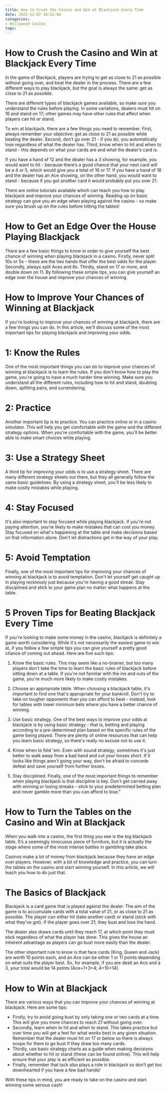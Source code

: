 ```yaml
---
title: How to Crush the Casino and Win at Blackjack Every Time
date: 2022-12-07 18:52:04
categories:
- Hollywood Casino
tags:
---
```



#  How to Crush the Casino and Win at Blackjack Every Time

In the game of Blackjack, players are trying to get as close to 21 as possible without going over, and beat the dealer in the process. There are a few different ways to play blackjack, but the goal is always the same: get as close to 21 as possible.

There are different types of blackjack games available, so make sure you understand the rules before playing. In some variations, dealers must hit on 16 and stand on 17; other games may have other rules that affect when players can hit or stand.

To win at blackjack, there are a few things you need to remember. First, always remember your objective: get as close to 21 as possible while beating the dealer. Second, don’t go over 21 - if you do, you automatically lose regardless of what the dealer has. Third, know when to hit and when to stand - this depends on what your cards are and what the dealer’s card is.

If you have a hand of 12 and the dealer has a 3 showing, for example, you would want to hit - because there’s a good chance that your next card will be a 4 or 5, which would give you a total of 16 or 17. If you have a hand of 18 and the dealer has an Ace showing, on the other hand, you would want to stand - because if you got another card it would probably put you over 21.

There are online tutorials available which can teach you how to play blackjack and improve your chances of winning. Reading up on basic strategy can give you an edge when playing against the casino - so make sure you brush up on the rules before hitting the tables!

#  How to Get an Edge Over the House Playing Blackjack

There are a few basic things to know in order to give yourself the best chance of winning when playing blackjack in a casino. Firstly, never split 10s or 5s – these are the two hands that offer the best odds for the player. Secondly, always split Aces and 8s. Thirdly, stand on 17 or more, and double down on 11. By following these simple tips, you can give yourself an edge over the house and improve your chances of winning.

#  How to Improve Your Chances of Winning at Blackjack

If you're looking to improve your chances of winning at blackjack, there are a few things you can do. In this article, we'll discuss some of the most important tips for playing blackjack and improving your odds.

# 1: Know the Rules

One of the most important things you can do to improve your chances of winning at blackjack is to learn the rules. If you don't know how to play the game, you're going to have a much harder time winning. Make sure you understand all the different rules, including how to hit and stand, doubling down, splitting pairs, and surrendering.

# 2: Practice

Another important tip is to practice. You can practice online or in a casino simulator. This will help you get comfortable with the game and the different strategy options. When you're comfortable with the game, you'll be better able to make smart choices while playing.

# 3: Use a Strategy Sheet

A third tip for improving your odds is to use a strategy sheet. There are many different strategy sheets out there, but they all generally follow the same basic guidelines. By using a strategy sheet, you'll be less likely to make costly mistakes while playing.

# 4: Stay Focused

It's also important to stay focused while playing blackjack. If you're not paying attention, you're likely to make mistakes that can cost you money. Stay focused on what's happening at the table and make decisions based on that information alone. Don't let distractions get in the way of your play.

# 5: Avoid Temptation

Finally, one of the most important tips for improving your chances of winning at blackjack is to avoid temptation. Don't let yourself get caught up in playing recklessly just because you're having a good streak. Stay disciplined and stick to your game plan no matter what happens at the table.

#  5 Proven Tips for Beating Blackjack Every Time

If you're looking to make some money in the casino, blackjack is definitely a game worth considering. While it's not necessarily the easiest game to win at, if you follow a few simple tips you can give yourself a pretty good chance of coming out ahead. Here are five such tips:

1. Know the basic rules. This may seem like a no-brainer, but too many players don't take the time to learn the basic rules of blackjack before sitting down at a table. If you're not familiar with the ins and outs of the game, you're much more likely to make costly mistakes.

2. Choose an appropriate table. When choosing a blackjack table, it's important to find one that's appropriate for your bankroll. Don't try to take on tougher opponents than you can afford to beat - instead, look for tables with lower minimum bets where you have a better chance of winning.

3. Use basic strategy. One of the best ways to improve your odds at blackjack is by using basic strategy - that is, betting and playing according to a pre-determined plan based on the specific rules of the game being played. There are plenty of online resources that can help you learn basic strategy, so there's really no excuse not to use it.

4. Know when to fold 'em. Even with sound strategy, sometimes it's just better to walk away from a bad hand and cut your losses short. If it looks like things aren't going your way, don't be afraid to concede defeat and save yourself from further losses.

5. Stay disciplined. Finally, one of the most important things to remember when playing blackjack is that discipline is key. Don't get carried away with winning or losing streaks - stick to your predetermined betting plan and never gamble more than you can afford to lose."

#  How to Turn the Tables on the Casino and Win at Blackjack

When you walk into a casino, the first thing you see is the big blackjack table. It’s a seemingly innocuous piece of furniture, but it is actually the stage where some of the most intense battles in gambling take place.

Casinos make a lot of money from blackjack because they have an edge over players. However, with a bit of knowledge and practice, you can turn the tables on the casino and start winning yourself. In this article, we will teach you how to do just that.

# The Basics of Blackjack

Blackjack is a card game that is played against the dealer. The aim of the game is to accumulate cards with a total value of 21, or as close to 21 as possible. The player can either hit (take another card) or stand (stick with what they’ve got). If the player goes over 21, they bust and lose the hand.

The dealer also draws cards until they reach 17, at which point they must stick regardless of what the player has done. This gives the house an inherent advantage as players can go bust more easily than the dealer.

The other important rule to know is that face cards (King, Queen and Jack) are worth 10 points each, and an Ace can be either 1 or 11 points depending on what suits the player best. So, for example, if you are dealt an Ace and a 3, your total would be 14 points (Ace=1+3=4; 4+10=14).

# How to Win at Blackjack

There are various ways that you can improve your chances of winning at blackjack. Here are some tips:

- Firstly, try to avoid going bust by only taking one or two cards at a time. This will give you more chances to reach 21 without going over.
- Secondly, learn when to hit and when to stand. This takes practice but over time you will get a feel for what works best in any given situation. Remember that the dealer must hit on 17 or below so there is always scope for them to go bust if they draw too many cards.
- Thirdly, use basic strategy charts as a guide when making decisions about whether to hit or stand (these can be found online). This will help ensure that your play is as efficient as possible.
- Finally, remember that luck also plays a role in blackjack so don’t get too downhearted if you have a few bad hands!

With these tips in mind, you are ready to take on the casino and start winning some serious cash!
